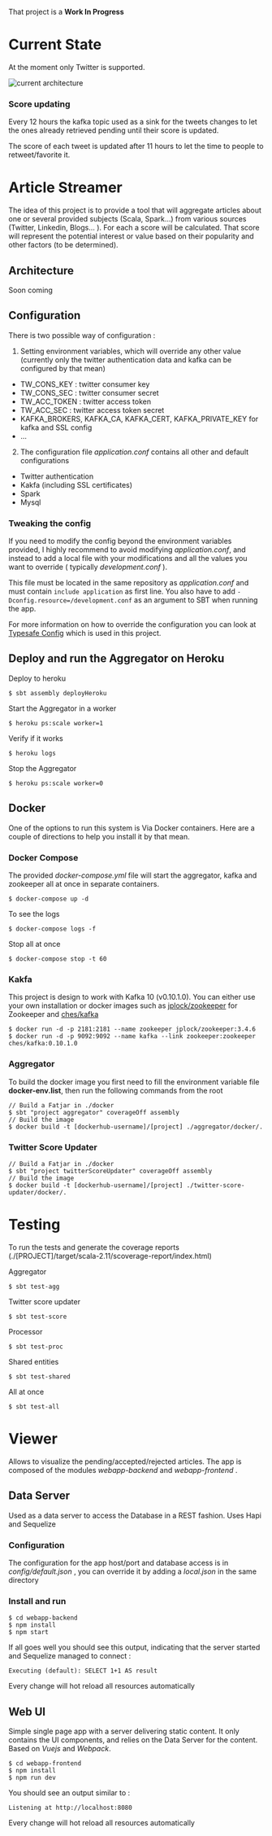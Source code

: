 That project is a **Work In Progress**

# Current State

At the moment only Twitter is supported.

![current architecture](./readme-assets/schema.svg)

### Score updating

Every 12 hours the kafka topic used as a sink for the tweets changes to let the ones already retrieved pending until their score is updated. 

The score of each tweet is updated after 11 hours to let the time to people to retweet/favorite it. 

# Article Streamer

The idea of this project is to provide a tool that will aggregate articles about one or several provided subjects (Scala, Spark...) 
from various sources (Twitter, Linkedin, Blogs... ). 
For each a score will be calculated. That score will represent the potential interest or value based on their popularity and other factors (to be determined).

## Architecture

Soon coming

## Configuration

There is two possible way of configuration :

1. Setting environment variables, which will override any other value (currently only the twitter authentication data and kafka can be configured by that mean)
  - TW_CONS_KEY  : twitter consumer key
  - TW_CONS_SEC  : twitter consumer secret
  - TW_ACC_TOKEN : twitter access token
  - TW_ACC_SEC   : twitter access token secret
  - KAFKA_BROKERS, KAFKA_CA, KAFKA_CERT, KAFKA_PRIVATE_KEY for kafka and SSL config
  - ...
 
2. The configuration file _application.conf_ contains all other and default configurations
  - Twitter authentication
  - Kakfa (including SSL certificates)
  - Spark
  - Mysql
    
### Tweaking the config
    
  If you need to modify the config beyond the environment variables provided, I highly recommend to avoid modifying _application.conf_, and instead to add a local file with your modifications and all the values you want to override ( typically _development.conf_ ).
  
  This file must be located in the same repository as _application.conf_ and must contain ```include application``` as first line. You also have to add ```-Dconfig.resource=/development.conf``` as an argument to SBT when running the app.
  
  For more information on how to override the configuration you can look at [Typesafe Config](https://github.com/typesafehub/config) which is used in this project. 
 

## Deploy and run the Aggregator on Heroku

Deploy to heroku

```$ sbt assembly deployHeroku```

Start the Aggregator in a worker

```$ heroku ps:scale worker=1```

Verify if it works

```$ heroku logs```

Stop the Aggregator

```$ heroku ps:scale worker=0``` 

## Docker

One of the options to run this system is Via Docker containers. Here are a couple of directions to help you install it by that mean.

### Docker Compose

The provided _docker-compose.yml_ file will start the aggregator, kafka and zookeeper all at once in separate containers.
```
$ docker-compose up -d
```
To see the logs
```
$ docker-compose logs -f
```
Stop all at once
```
$ docker-compose stop -t 60
```

### Kakfa

This project is design to work with Kafka 10 (v0.10.1.0). 
You can either use your own installation or docker images such as [jplock/zookeeper](https://hub.docker.com/r/jplock/zookeeper/) 
for Zookeeper and [ches/kafka](https://hub.docker.com/r/ches/kafka/)
```
$ docker run -d -p 2181:2181 --name zookeeper jplock/zookeeper:3.4.6
$ docker run -d -p 9092:9092 --name kafka --link zookeeper:zookeeper ches/kafka:0.10.1.0
```

### Aggregator

To build the docker image you first need to fill the environment variable file **docker-env.list**, 
then run the following commands from the root
```
// Build a Fatjar in ./docker
$ sbt "project aggregator" coverageOff assembly
// Build the image
$ docker build -t [dockerhub-username]/[project] ./aggregator/docker/.
```

### Twitter Score Updater

```
// Build a Fatjar in ./docker
$ sbt "project twitterScoreUpdater" coverageOff assembly
// Build the image
$ docker build -t [dockerhub-username]/[project] ./twitter-score-updater/docker/.
```

# Testing

To run the tests and generate the coverage reports (./[PROJECT]/target/scala-2.11/scoverage-report/index.html)


Aggregator
```
$ sbt test-agg
```

Twitter score updater
```
$ sbt test-score
```

Processor
```
$ sbt test-proc
```

Shared entities
```
$ sbt test-shared
```

All at once
```
$ sbt test-all
```

# Viewer 
 
 Allows to visualize the pending/accepted/rejected articles. The app is composed of the modules _webapp-backend_ and _webapp-frontend_ .
 
## Data Server
 
 Used as a data server to access the Database in a REST fashion. Uses Hapi and Sequelize
 
### Configuration
 The configuration for the app host/port and database access is in _config/default.json_ , you can override it by adding a _local.json_ in the same directory 
 
### Install and run
 ```
 $ cd webapp-backend
 $ npm install
 $ npm start
 ```
 
 If all goes well you should see this output, indicating that the server started and Sequelize managed to connect :
 ```
 Executing (default): SELECT 1+1 AS result
 ```
 Every change will hot reload all resources automatically
   
## Web UI
 
 Simple single page app with a server delivering static content. 
 It only contains the UI components, and relies on the Data Server for the content. Based on *Vuejs* and *Webpack*.
  
  ```
  $ cd webapp-frontend
  $ npm install
  $ npm run dev
  ```
  You should see an output similar to :
  ```
  Listening at http://localhost:8080
  ```
  Every change will hot reload all resources automatically